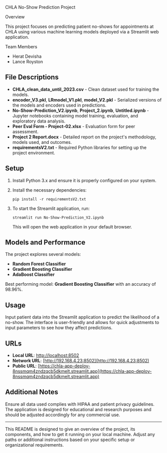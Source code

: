 
CHLA No-Show Prediction Project

Overview

This project focuses on predicting patient no-shows for appointments at CHLA using various machine learning models deployed via a Streamlit web application.

Team Members

- Herat Devisha
- Lance Royston

## File Descriptions

- **CHLA_clean_data_until_2023.csv** - Clean dataset used for training the models.
- **encoder_V3.pkl**, **LRmodel_V1.pkl**, **model_V2.pkl** - Serialized versions of the models and encoders used in predictions.
- **No-Show-Prediction_V2.ipynb**, **Project_2.ipynb**, **Untitled.ipynb** - Jupyter notebooks containing model training, evaluation, and exploratory data analysis.
- **Peer Eval Form - Project-02.xlsx** - Evaluation form for peer assessment.
- **Project 2 Report.docx** - Detailed report on the project's methodology, models used, and outcomes.
- **requirementsV2.txt** - Required Python libraries for setting up the project environment.

## Setup

1. Install Python 3.x and ensure it is properly configured on your system.
2. Install the necessary dependencies:

   ```
   pip install -r requirementsV2.txt
   ```

3. To start the Streamlit application, run:

   ```
   streamlit run No-Show-Prediction_V2.ipynb
   ```

   This will open the web application in your default browser.

## Models and Performance

The project explores several models:

- **Random Forest Classifier**
- **Gradient Boosting Classifier**
- **AdaBoost Classifier**

Best performing model: **Gradient Boosting Classifier** with an accuracy of 98.96%.

## Usage

Input patient data into the Streamlit application to predict the likelihood of a no-show. The interface is user-friendly and allows for quick adjustments to input parameters to see how they affect predictions.

## URLs

- **Local URL**: [http://localhost:8502](http://localhost:8502)
- **Network URL**: [http://192.168.4.23:8502](http://192.168.4.23:8502)
- **Public URL**: [https://chla-app-deploy-8nssmqm4zndzqcb5dkmelt.streamlit.app](https://chla-app-deploy-8nssmqm4zndzqcb5dkmelt.streamlit.app)

## Additional Notes

Ensure all data used complies with HIPAA and patient privacy guidelines. The application is designed for educational and research purposes and should be adjusted accordingly for any commercial use.

---

This README is designed to give an overview of the project, its components, and how to get it running on your local machine. Adjust any paths or additional instructions based on your specific setup or organizational requirements.
